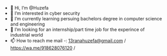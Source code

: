 - 👋 Hi, I’m @Huzefa
- 👀 I’m interested in cyber security 
- 🌱 I’m currently learning persuing bachelors degree in computer science and engineering
- 💞️ I’m looking for an internship/part time job for the experince of industrial world
- 📫 How to reach me mail -: 13ranahuzefa@gmail.com / https://wa.me/918628076120 /

<!---
rvrana552000/rvrana552000 is a ✨ special ✨ repository because its `README.md` (this file) appears on your GitHub profile.
You can click the Preview link to take a look at your changes.
--->
